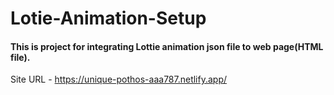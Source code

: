# Lotie-Animation-Setup

#### This is project for integrating Lottie animation json file to web page(HTML file).

Site URL - https://unique-pothos-aaa787.netlify.app/